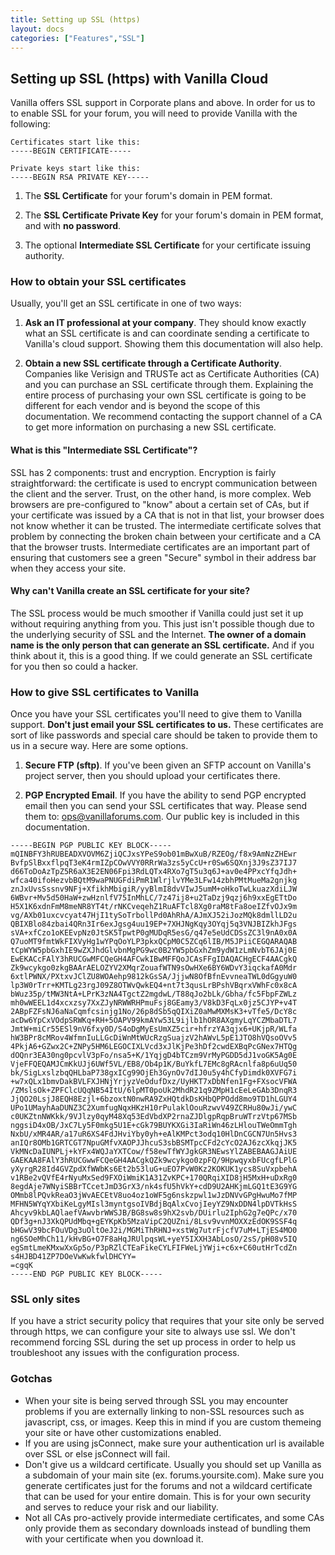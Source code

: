 ```yaml
---
title: Setting up SSL (https)
layout: docs
categories: ["Features","SSL"]
---
```


## Setting up SSL (https) with Vanilla Cloud

Vanilla offers SSL support in Corporate plans and above. In order for us to to enable SSL for your forum, you will need to provide Vanilla with the following:

```
Certificates start like this:
-----BEGIN CERTIFICATE-----
```

```
Private keys start like this:
-----BEGIN RSA PRIVATE KEY-----
```

1. The **SSL Certificate** for your forum's domain in PEM format.

2. The **SSL Certificate Private Key** for your forum's domain in PEM format, and with **no password**.

3. The optional **Intermediate SSL Certificate** for your certificate issuing authority.

### How to obtain your SSL certificates

Usually, you'll get an SSL certificate in one of two ways:

1. **Ask an IT professional at your company**. They should know exactly what an SSL certificate is and can coordinate sending a certificate to Vanilla's cloud support. Showing them this documentation will also help.

2. **Obtain a new SSL certificate through a Certificate Authority**. Companies like Verisign and TRUSTe act as Certificate Authorities (CA) and you can purchase an SSL certificate through them. Explaining the entire process of purchasing your own SSL certificate is going to be different for each vendor and is beyond the scope of this documentation. We recommend contacting the support channel of a CA to get more information on purchasing a new SSL certificate.

#### What is this "Intermediate SSL Certificate"?

SSL has 2 components: trust and encryption. Encryption is fairly straightforward: the certificate is used to encrypt communication between the client and the server. Trust, on the other hand, is more complex. Web browsers are pre-configured to "know" about a certain set of CAs, but if your certificate was issued by a CA that is not in that list, your browser does not know whether it can be trusted. The intermediate certificate solves that problem by connecting the broken chain between your certificate and a CA that the browser trusts. Intermediate certificates are an important part of ensuring that customers see a green "Secure" symbol in their address bar when they access your site.

#### Why can't Vanilla create an SSL certificate for your site?

The SSL process would be much smoother if Vanilla could just set it up without requiring anything from you. This just isn't possible though due to the underlying security of SSL and the Internet. **The owner of a domain name is the only person that can generate an SSL certificate.** And if you think about it, this is a good thing. If we could generate an SSL certificate for you then so could a hacker.

### How to give SSL certificates to Vanilla

Once you have your SSL certificates you'll need to give them to Vanilla support. **Don't just email your SSL certificates to us.** These certificates are sort of like passwords and special care should be taken to provide them to us in a secure way. Here are some options.

1. **Secure FTP (sftp)**. If you've been given an SFTP account on Vanilla's project server, then you should upload your certificates there.

2. **PGP Encrypted Email**. If you have the ability to send PGP encrypted email then you can send your SSL certificates that way. Please send them to: ops@vanillaforums.com. Our public key is included in this documentation.

  ```
-----BEGIN PGP PUBLIC KEY BLOCK-----
mQINBFY3hRUBEADXVOVM6ZjiQCJxsYPeS9ob01mBwXuB/RZEOg/f8x9AmNzZHEwr
BvfpSlBxxflpqT3eK4rmIZpCOwVVY0RRrWa3zs5yCcU+r0Sw6SQXnj3J9sZ37IJ7
d66ToDoAzTpZ5R6aX3E2EN06Fpi3RdLQTx4RXo7gT5u3q6J+av0e4PPxcYfqJdh+
wfca40ifoHezvbBQtM9waPNUGFdiPmR1WlrjlvYMe3LFw14zbhPMtMueMa2gnjkg
znJxUvsSssnv9NFj+XfikhMbigiR/yyBlmI8dvVIwJ5umM+oHkoTwLkuazXdiLJW
6WBvr+Mv5d50HaW+zwHznlfV75InMhLC/7z47ij8+u2TaDzj9qzj6h9xxEgETtDo
H5X1K6xdnFmM8meNR8YT4t/rNKCveqehZ1RuAFTcl8Xg0raM8tFa8oeIZfvOJx9m
vg/AXb01uxcvcyat47HjI1tySoTrbollPd0AhRhA/AJmXJ52iJozMQk8dmllLD2u
QBIXBlo84zbai4QRn3Ir6exJgsg4uu19EP+7XHJNgKqy3OYqj5q3VNJBIZkhJFgs
sVA+xfCzo1oKEEvpNz0JtSK5TpwtP0gMUDqR5esG/q47e5eUdCDSsZC3l9nA0x0A
Q7uoMT9fmtWkFIXVyHg1wYPqOoYLP3pkxQCpM0C5ZCq6lIB/M5JPiiCEGQARAQAB
tCpWYW5pbGxhIE9wZXJhdGlvbnMgPG9wc0B2YW5pbGxhZm9ydW1zLmNvbT6JAj0E
EwEKACcFAlY3hRUCGwMFCQeGH4AFCwkIBwMFFQoJCAsFFgIDAQACHgECF4AACgkQ
Zk9wcykgo0zkgBAArAELOZYV2XMqrZouafWTN9sOwHXe6BY6WDvY3iqckafA0Mdr
6xtlPWNX/PXtxvJClZU8WOAehp9812kGsSA/JjjwN8OfBfnEvvneaTWL0dGgyuW0
lp3W0rTrr+KMTLg23rgJ09Z8OTWvQwkEQ4+nt7t3qusLrBPshVBqrxVWhFc0x8cA
bWuz35p/tMW3NtA+LPrK3zNA4TgctZ2mgdwL/T88qJo2bLk/Gbha/fc5FbpFZWLz
mh0wWEEL1d4xcxzsy7XxZJyNRWWRHPmuFsj8GEamy3/V8kD3FqLx0jz5CJYP+v4T
2ABpFZFsNJ6aNaCqmfcsinjg1No/26p8dSb5qQIXiZ0aMwMXMsK3+vTfe5/DcY8c
acDw6YpCxVOdpSRWKq+RH+5OAPV99kmAYw53L9ijlb1hOR8AXgmyLqYCZMbaDTL7
JmtW+miCr55ESl9nV6fxy0D/S4oDgMyEsUmXZ5cir+hfrzYA3qjx6+UKjpR/WLfa
hW3BPr8cMRov4WfmnIuLLGcDiWnMtWUcRzgSuajzV2hAWvL5pE1JTO8hVQsoOVv5
4PkjA6+GZwx2C+ZNPy5HM6LEGOCIXLVcd3xJlKjPe3hDf2cwdEXBqPcGNex7HTQg
dOQnr3EA30ng0pcvlV3pFo/nsa5+K/1YqjgD4bTCzm9VrMyPGDD5dJ1voGK5Ag0E
VjeFFQEQAMJCmKkUJj6UWf5VL/EB8/Ob4p1K/BuYkfL7EMc8gRAcnlfa8p6uUq50
bk/SigLxslzbqQHLbaP738gxICg99OjEh3GynOv7dIJ0u5y4hCfyDimdk0XVFG7i
+w7xQLx1bmvDakBVLFXJHNjYrjyzVeOdufDxz/UyHKT7xDbNfen1Fg+FXsocVFWA
/ZMslsOk+ZPFClcUQqNB54ItU/6lpMT0poUk2MhdR21q9ZMpH1cEeLeGAb3DnqR3
JjQO20LsjJ8EQH8Ezjl+6bzoxtN0nwRA9ZxHQtdkDsKHbQPPOdd8mo9TD1hLGUY4
UPo1UMayhAaDUNZ3C2XumfugNqxHKzH10rPulaklOouRzwvV49ZCRHu80wJi/ywC
c0UKZtnNWKkk/9VJlzy0qyM48Xq53EdVbdXP2rnaZJDlgpRqpBruWTrzVtp67MSb
nggsiD4xOB/JxC7Ly5F0mkg5U1E+cGk79BUYKXGi3IaRiWn46zLHlouTWeOmmTgh
NxbU/xMR4AR/a17uR6XS4FdJHviYby0yh+eAlKMPct3odq10HlDnCGCN7Un5Hvs3
anIQr8OMb1GRTCGT7NpuGMfvXAOPJJhcuS3sbBSMTpcCFd2cYcO2AJ6zcXkqjJK5
VkMNcDaIUNPLj+kYFx4WQJaYXTCow/f58ewTfWYJgkGR3NEwsYlZABEBAAGJAiUE
GAEKAA8FAlY3hRUCGwwFCQeGH4AACgkQZk9wcykgo0zpFQ/9HpwqyxbFUcgfLPlG
yXyrgR28Id4GVZpdXfWWbKs6Et2b53luG+uEO7PvW0Kz2KOKUK1ycs8SuVxpbehA
v1RBe2vQVfE4rNyuMxSed9FXOiWmiK1A31ZvKPC+170QRqiXID8jH5MxH+uDxRg0
8egdAje7WNyiSBBrTCcetJmD3GrX3/nk4sfU5hVkY+cdD9U2AHKjmLGQ1tE3G9YG
OMmb8lPQvkReaO3jWvAECEtV8uo4oz1oWF5g6nskzpwl1wJzDNVvGPgHwuMo7fMP
MFHN5WYqYXbiKeLgyMIsl3myntgsoIVBdjBqAlxCvojIeyYZ9NxDDN4lpDVTkHsS
Ahcyv9kbLAQlaefVAwvbrWWSJB/BG8sw8s9hX2svb/DUirlu2IphG2g7eQPc/x70
QDf3g+nJ3XkQPUdMbq+gEYKpKb5MzaVipC2QUZni/8Lsv9vvnMOXXzEdOK9SSF4q
bHGwV39bcFOuVDg3uOltOeJ2i/MGMiThRHNJ+xstWg7utrFjcfV7uM+LTjES4MO0
ng6SOeMhCh11/kHvBG+O7F8aHqJRUlpqsWL+yeY5IXXH3AbLosO/2sS/pH08v5IQ
egSmtLmeKMxwXxGp5o/P3pRZlCTEaFikeCYLFIFWeLjYWji+c6x+C60utHrTcdZn
s4HJBD41ZP7DOeVwKwkfwlDHCYY=
=cgqK
-----END PGP PUBLIC KEY BLOCK-----
  ```

### SSL only sites

If you have a strict security policy that requires that your site only be served through https, we can configure your site to always use ssl. We don't recommend forcing SSL during the set up process in order to help us troubleshoot any issues with the configuration process.

### Gotchas

* When your site is being served through SSL you may encounter problems if you are externally linking to non-SSL resources such as javascript, css, or images. Keep this in mind if you are custom themeing your site or have other customizations enabled.
* If you are using jsConnect, make sure your authentication url is available over SSL or else jsConnect will fail.
* Don't give us a wildcard certificate. Usually you should set up Vanilla as a subdomain of your main site (ex. forums.yoursite.com). Make sure you generate certificates just for the forums and not a wildcard certificate that can be used for your entire domain. This is for your own security and serves to reduce your risk and our liability.
* Not all CAs pro-actively provide intermediate certificates, and some CAs only provide them as secondary downloads instead of bundling them with your certificate when you download it.
